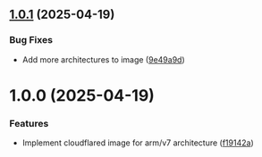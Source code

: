 ## [1.0.1](https://github.com/happycuban/cloudflared-armv7/compare/v1.0.0...v1.0.1) (2025-04-19)


### Bug Fixes

* Add more architectures to image ([9e49a9d](https://github.com/happycuban/cloudflared-armv7/commit/9e49a9dcbfe82444fe36986db145dd2a082945a0))

# 1.0.0 (2025-04-19)


### Features

* Implement cloudflared image for arm/v7 architecture ([f19142a](https://github.com/happycuban/cloudflared-armv7/commit/f19142a6ec996330357a268aae167f7f30c51d13))
